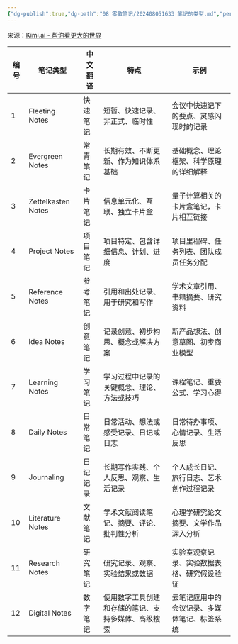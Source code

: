 ```yaml
---
{"dg-publish":true,"dg-path":"08 零散笔记/202408051633 笔记的类型.md","permalink":"/08 零散笔记/202408051633 笔记的类型/","created":"2024-08-05","updated":"2024-08-05"}
---
```


来源：[Kimi.ai - 帮你看更大的世界](https://kimi.moonshot.cn/share/cqo8usqlve9pl8io8nsg)

| 编号  | 笔记类型               | 中文翻译 | 特点                        | 示例                     |
| --- | ------------------ | ---- | ------------------------- | ---------------------- |
| 1   | Fleeting Notes     | 快速笔记 | 短暂、快速记录、非正式、临时性           | 会议中快速记下的要点、灵感闪现时的记录    |
| 2   | Evergreen Notes    | 常青笔记 | 长期有效、不断更新、作为知识体系基础        | 基础概念、理论框架、科学原理的详细解释    |
| 3   | Zettelkasten Notes | 卡片笔记 | 信息单元化、互联、独立卡片盒            | 量子计算相关的卡片盒笔记，卡片相互链接    |
| 4   | Project Notes      | 项目笔记 | 项目特定、包含详细信息、计划、进度         | 项目里程碑、任务列表、团队成员任务分配    |
| 5   | Reference Notes    | 参考笔记 | 引用和出处记录、用于研究和写作           | 学术文章引用、书籍摘要、研究资料       |
| 6   | Idea Notes         | 创意笔记 | 记录创意、初步构思、概念或解决方案         | 新产品想法、创意草图、初步商业模型      |
| 7   | Learning Notes     | 学习笔记 | 学习过程中记录的关键概念、理论、方法或技巧     | 课程笔记、重要公式、学习心得         |
| 8   | Daily Notes        | 日常笔记 | 日常活动、想法或感受记录、日记或日志        | 日常待办事项、心情记录、生活反思       |
| 9   | Journaling         | 日记记录 | 长期写作实践、个人反思、观察、生活记录       | 个人成长日记、旅行日志、艺术创作过程记录   |
| 10  | Literature Notes   | 文献笔记 | 学术文献阅读笔记、摘要、评论、批判性分析      | 心理学研究论文摘要、文学作品深入分析     |
| 11  | Research Notes     | 研究笔记 | 研究记录、观察、实验结果或数据           | 实验室观察记录、实验数据表格、研究假设验证  |
| 12  | Digital Notes      | 数字笔记 | 使用数字工具创建和存储的笔记、支持多媒体、高级搜索 | 云笔记应用中的会议记录、多媒体笔记、标签系统 |